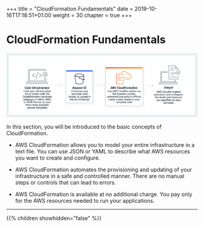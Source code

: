 +++
title = "CloudFormation Fundamentals"
date = 2019-10-16T17:18:51+01:00
weight = 30
chapter = true
+++

# CloudFormation Fundamentals

![](./cfn-1.png)

In this section, you will be introduced to the basic concepts of CloudFormation.

+ AWS CloudFormation allows you to model your entire infrastructure in a text file. 
You can use JSON or YAML to describe what AWS resources you want to create and configure. 

+ AWS CloudFormation automates the provisioning and updating of your infrastructure in a safe and controlled manner. 
There are no manual steps or controls that can lead to errors. 

+ AWS CloudFormation is available at no additional charge. You pay only for the AWS resources needed to run your applications.


---

{{% children showhidden="false" %}}
